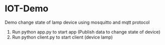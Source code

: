 # IOT-Demo
Demo change state of lamp device using mosquitto and mqtt protocol

1. Run python app.py to start app   (Publish data to change state of device)
2. Run python client.py to start client (device lamp)
